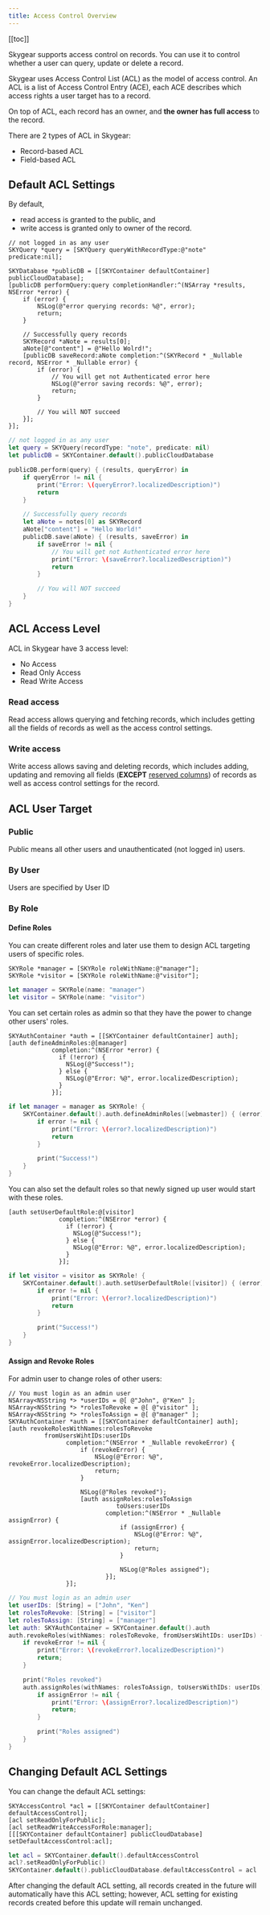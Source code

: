 ```yaml
---
title: Access Control Overview
---
```


[[toc]]

Skygear supports access control on records. You can use it to control whether
a user can query, update or delete a record.

Skygear uses Access Control List (ACL) as the model of access control.
An ACL is a list of Access Control Entry (ACE), each ACE describes which
access rights a user target has to a record.

On top of ACL, each record has an owner, and **the owner has full
access** to the record.

There are 2 types of ACL in Skygear:

- Record-based ACL
- Field-based ACL

## Default ACL Settings

By default,

- read access is granted to the public, and
- write access is granted only to owner of the record.

```obj-c
// not logged in as any user
SKYQuery *query = [SKYQuery queryWithRecordType:@"note" predicate:nil];

SKYDatabase *publicDB = [[SKYContainer defaultContainer] publicCloudDatabase];
[publicDB performQuery:query completionHandler:^(NSArray *results, NSError *error) {
    if (error) {
        NSLog(@"error querying records: %@", error);
        return;
    }

    // Successfully query records
    SKYRecord *aNote = results[0];
    aNote[@"content"] = @"Hello Wolrd!";
    [publicDB saveRecord:aNote completion:^(SKYRecord * _Nullable record, NSError * _Nullable error) {
        if (error) {
            // You will get not Authenticated error here
            NSLog(@"error saving records: %@", error);
            return;
        }

        // You will NOT succeed
    }];
}];
```

```swift
// not logged in as any user
let query = SKYQuery(recordType: "note", predicate: nil)
let publicDB = SKYContainer.default().publicCloudDatabase

publicDB.perform(query) { (results, queryError) in
    if queryError != nil {
        print("Error: \(queryError?.localizedDescription)")
        return
    }

    // Successfully query records
    let aNote = notes[0] as SKYRecord
    aNote["content"] = "Hello World!"
    publicDB.save(aNote) { (results, saveError) in
        if saveError != nil {
            // You will get not Authenticated error here
            print("Error: \(saveError?.localizedDescription)")
            return
        }

        // You will NOT succeed
    }
}
```

## ACL Access Level

ACL in Skygear have 3 access level:

- No Access
- Read Only Access
- Read Write Access

### Read access

Read access allows querying and fetching records, which includes getting
all the fields of records as well as the access control settings.

### Write access

Write access allows saving and deleting records, which includes adding,
updating and removing all fields (**EXCEPT**
[reserved columns][doc-reserved-columns]) of records
as well as access control settings for the record.

## ACL User Target

### Public

Public means all other users and unauthenticated (not logged in) users.

### By User

Users are specified by User ID

### By Role

#### Define Roles

You can create different roles and later use them to design ACL targeting users
of specific roles.

```obj-c
SKYRole *manager = [SKYRole roleWithName:@"manager"];
SKYRole *visitor = [SKYRole roleWithName:@"visitor"];
```

```swift
let manager = SKYRole(name: "manager")
let visitor = SKYRole(name: "visitor")
```

You can set certain roles as admin so that they have the power to change other
users' roles.

```obj-c
SKYAuthContainer *auth = [[SKYContainer defaultContainer] auth];
[auth defineAdminRoles:@[manager]
            completion:^(NSError *error) {
              if (!error) {
                NSLog(@"Success!");
              } else {
                NSLog(@"Error: %@", error.localizedDescription);
              }
            }];
```

```swift
if let manager = manager as SKYRole! {
    SKYContainer.default().auth.defineAdminRoles([webmaster]) { (error) in
        if error != nil {
            print("Error: \(error?.localizedDescription)")
            return
        }

        print("Success!")
    }
}
```

You can also set the default roles so that newly signed up user would start
with these roles.

```obj-c
[auth setUserDefaultRole:@[visitor]
              completion:^(NSError *error) {
                if (!error) {
                  NSLog(@"Success!");
                } else {
                  NSLog(@"Error: %@", error.localizedDescription);
                }
              }];
```

```swift
if let visitor = visitor as SKYRole! {
    SKYContainer.default().auth.setUserDefaultRole([visitor]) { (error) in
        if error != nil {
            print("Error: \(error?.localizedDescription)")
            return
        }

        print("Success!")
    }
}
```

#### Assign and Revoke Roles

For admin user to change roles of other users:

```obj-c
// You must login as an admin user
NSArray<NSString *> *userIDs = @[ @"John", @"Ken" ];
NSArray<NSString *> *rolesToRevoke = @[ @"visitor" ];
NSArray<NSString *> *rolesToAssign = @[ @"manager" ];
SKYAuthContainer *auth = [[SKYContainer defaultContainer] auth];
[auth revokeRolesWithNames:rolesToRevoke
          fromUsersWihtIDs:userIDs
                completion:^(NSError * _Nullable revokeError) {
                    if (revokeError) {
                        NSLog(@"Error: %@", revokeError.localizedDescription);
                        return;
                    }

                    NSLog(@"Roles revoked");
                    [auth assignRoles:rolesToAssign
                              toUsers:userIDs
                           completion:^(NSError * _Nullable assignError) {
                               if (assignError) {
                                   NSLog(@"Error: %@", assignError.localizedDescription);
                                   return;
                               }

                               NSLog(@"Roles assigned");
                           }];
                }];
```

```swift
// You must login as an admin user
let userIDs: [String] = ["John", "Ken"]
let rolesToRevoke: [String] = ["visitor"]
let rolesToAssign: [String] = ["manager"]
let auth: SKYAuthContainer = SKYContainer.default().auth
auth.revokeRoles(withNames: rolesToRevoke, fromUsersWihtIDs: userIDs) { (revokeError) in
    if revokeError != nil {
        print("Error: \(revokeError?.localizedDescription)")
        return;
    }

    print("Roles revoked")
    auth.assignRoles(withNames: rolesToAssign, toUsersWithIDs: userIDs) { (assignError) in
        if assignError != nil {
            print("Error: \(assignError?.localizedDescription)")
            return;
        }

        print("Roles assigned")
    }
}
```

## Changing Default ACL Settings

You can change the default ACL settings:

```obj-c
SKYAccessControl *acl = [[SKYContainer defaultContainer] defaultAccessControl];
[acl setReadOnlyForPublic];
[acl setReadWriteAccessForRole:manager];
[[[SKYContainer defaultContainer] publicCloudDatabase] setDefaultAccessControl:acl];
```

```swift
let acl = SKYContainer.default().defaultAccessControl
acl?.setReadOnlyForPublic()
SKYContainer.default().publicCloudDatabase.defaultAccessControl = acl
```

After changing the default ACL setting, all records created in the future
will automatically have this ACL setting; however, ACL setting for existing
records created before this update will remain unchanged.

[doc-reserved-columns]: /guides/cloud-db/basics/js/#reserved-columns
